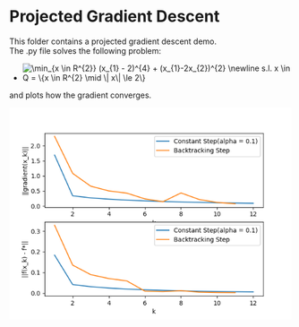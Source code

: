 # Projected Gradient Descent

This folder contains a projected gradient descent demo.  
The .py file solves the following problem:  

- <img src="https://latex.codecogs.com/png.latex?\bg_white&space;\min_{x&space;\in&space;R^{2}}&space;(x_{1}&space;-&space;2)^{4}&space;&plus;&space;(x_{1}-2x_{2})^{2}&space;\newline&space;s.l.&space;x&space;\in&space;Q&space;=&space;\{x&space;\in&space;R^{2}&space;\mid&space;\|&space;x\|&space;\le&space;2\}" title="\min_{x \in R^{2}} (x_{1} - 2)^{4} + (x_{1}-2x_{2})^{2} \newline s.l. x \in Q = \{x \in R^{2} \mid \| x\| \le 2\}" />

and plots how the gradient converges.

![plot](plot.png)

